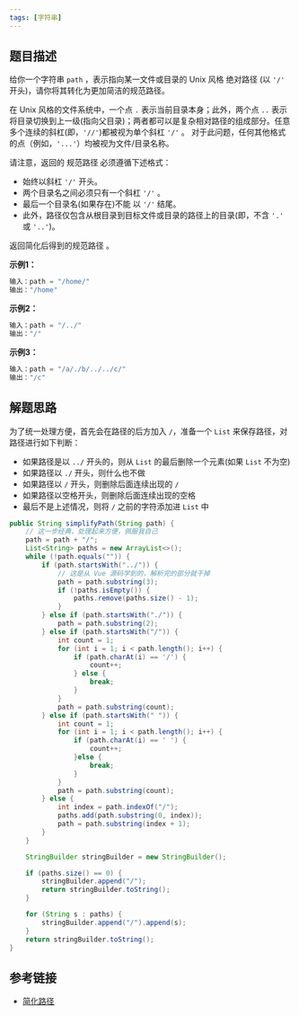 ```yaml
---
tags: [字符串]
---
```


## 题目描述

给你一个字符串 `path` ，表示指向某一文件或目录的 Unix 风格 绝对路径 (以 `'/'` 开头)，请你将其转化为更加简洁的规范路径。

在 Unix 风格的文件系统中，一个点 `.` 表示当前目录本身；此外，两个点 `..` 表示将目录切换到上一级(指向父目录)；两者都可以是复杂相对路径的组成部分。任意多个连续的斜杠(即，`'//'`)都被视为单个斜杠 `'/'` 。 对于此问题，任何其他格式的点（例如，`'...'`）均被视为文件/目录名称。

请注意，返回的 规范路径 必须遵循下述格式：

- 始终以斜杠 `'/'` 开头。
- 两个目录名之间必须只有一个斜杠 `'/'` 。
- 最后一个目录名(如果存在)不能 以 `'/'` 结尾。
- 此外，路径仅包含从根目录到目标文件或目录的路径上的目录(即，不含 `'.'` 或 `'..'`)。

返回简化后得到的规范路径 。

**示例1：**

```js
输入：path = "/home/"
输出："/home"
```

**示例2：**

```js
输入：path = "/../"
输出："/"
```

**示例3：**

```js
输入：path = "/a/./b/../../c/"
输出："/c"
```

## 解题思路

为了统一处理方便，首先会在路径的后方加入 `/`，准备一个 `List` 来保存路径，对路径进行如下判断：

- 如果路径是以 `../` 开头的，则从 `List` 的最后删除一个元素(如果 `List` 不为空)
- 如果路径以 `./` 开头，则什么也不做
- 如果路径以 `/` 开头，则删除后面连续出现的 `/`
- 如果路径以空格开头，则删除后面连续出现的空格
- 最后不是上述情况，则将 `/` 之前的字符添加进 `List` 中

```java
public String simplifyPath(String path) {
    // 这一步经典，处理起来方便，佩服我自己
    path = path + "/";
    List<String> paths = new ArrayList<>();
    while (!path.equals("")) {
        if (path.startsWith("../")) {
            // 这是从 Vue 源码学到的，解析完的部分就干掉
            path = path.substring(3);
            if (!paths.isEmpty()) {
                paths.remove(paths.size() - 1);
            }
        } else if (path.startsWith("./")) {
            path = path.substring(2);
        } else if (path.startsWith("/")) {
            int count = 1;
            for (int i = 1; i < path.length(); i++) {
                if (path.charAt(i) == '/') {
                    count++;
                } else {
                    break;
                }
            }
            path = path.substring(count);
        } else if (path.startsWith(" ")) {
            int count = 1;
            for (int i = 1; i < path.length(); i++) {
                if (path.charAt(i) == ' ') {
                    count++;
                }else {
                    break;
                }
            }
            path = path.substring(count);
        } else {
            int index = path.indexOf("/");
            paths.add(path.substring(0, index));
            path = path.substring(index + 1);
        }
    }

    StringBuilder stringBuilder = new StringBuilder();

    if (paths.size() == 0) {
        stringBuilder.append("/");
        return stringBuilder.toString();
    }

    for (String s : paths) {
        stringBuilder.append("/").append(s);
    }
    return stringBuilder.toString();
}
```


## 参考链接

- [简化路径](https://leetcode-cn.com/problems/simplify-path/)



